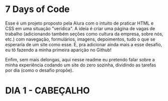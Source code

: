 # 7 Days of Code

Esse é um projeto proposto pela Alura com o intuito de praticar HTML e CSS em uma situação "verídica".
A ideia é criar uma página de vagas de trabalho (adicionando também seções como cultura da empresa, sobre nós, etc.) com navegação, formulários, imagens, depoimentos, tudo o que se esperaria de um site como esse.
E, pra adicionar ainda mais a esse desafio, eu tô fazendo a minha primeira aparição no Github!

Enfim, sem mais delongas, aqui nesse readme eu pretendo falar sobre a minha experiência codando um site do zero sozinha, dividindo as tarefas por dia (como o desafio propõe).

# DIA 1 - CABEÇALHO

